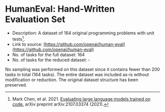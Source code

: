 # HumanEval: Hand-Written Evaluation Set

- Description: A dataset of 164 original programming problems with unit tests[^1]. 
- Link to source: [https://github.com/openai/human-eval](https://github.com/openai/human-eval)
- No. of tasks for the full dataset: 164
- No. of tasks for the reduced dataset: - 

No sampling was performed on this dataset since it contains fewer than 200 tasks in total (164 tasks). The entire dataset was included as-is without modification or reduction. The original dataset structure has been preserved.

[^1]: Mark Chen, et al. 2021. [Evaluating large language models trained on code.](https://arxiv.org/pdf/2107.03374) arXiv preprint arXiv:2107.03374 (2021).
